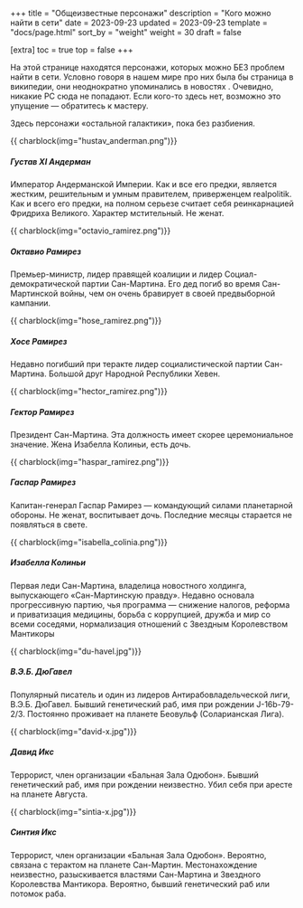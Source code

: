 +++
title = "Общеизвестные персонажи"
description = "Кого можно найти в сети"
date = 2023-09-23
updated = 2023-09-23
template = "docs/page.html"
sort_by = "weight"
weight = 30
draft = false

[extra]
toc = true
top = false
+++

На этой странице находятся персонажи, которых можно БЕЗ проблем найти в сети. Условно говоря в нашем мире про них была бы страница в википедии, они неоднократно упоминались в новостях . Очевидно, никакие PC сюда не попадают. Если кого-то здесь нет, возможно это упущение — обратитесь к мастеру. 

Здесь персонажи «остальной галактики», пока без разбиения.
 

{{ charblock(img="hustav_anderman.png")}}
 ##### Густав XI Андерман
Император Андерманской Империи. Как и все его предки, является жестким, решительным и умным правителем, приверженцем realpolitik. Как и всего его предки, на полном серьезе считает себя реинкарнацией Фридриха Великого. Характер мстительный. Не женат.

{{ charblock(img="octavio_ramirez.png")}}
##### Октавио Рамирез
Премьер-министр, лидер правящей коалиции и лидер Социал-демократической партии Сан-Мартина. Его дед погиб во время Сан-Мартинской войны, чем он очень бравирует в своей предвыборной кампании. 

{{ charblock(img="hose_ramirez.png")}}
##### Хосе Рамирез
Недавно погибший при теракте лидер социалистической партии Сан-Мартина. Большой друг Народной Республики Хевен.

{{ charblock(img="hector_ramirez.png")}}
##### Гектор  Рамирез
Президент Сан-Мартина. Эта должность имеет скорее церемониальное значение. Жена Изабелла Колиньи, есть дочь.

{{ charblock(img="haspar_ramirez.png")}}
##### Гаспар  Рамирез
Капитан-генерал Гаспар Рамирез — командующий силами планетарной обороны. Не женат, воспитывает дочь. Последние месяцы старается не появляться в свете.

{{ charblock(img="isabella_colinia.png")}}
##### Изабелла Колиньи
Первая леди Сан-Мартина, владелица новостного холдинга, выпускающего «Сан-Мартинскую правду». Недавно основала прогрессивную партию, чья программа — снижение налогов, реформа и приватизация медицины, борьба с коррупцией, дружба и мир со всеми соседями, нормализация отношений с Звездным Королевством Мантикоры

{{ charblock(img="du-havel.jpg")}}
##### В.Э.Б. ДюГавел
Популярный писатель и один из лидеров Антирабовладельческой лиги, В.Э.Б. ДюГавел. Бывший генетический раб, имя при рождении J-16b-79-2/3. Постоянно проживает на планете Беовульф (Соларианская Лига).

{{ charblock(img="david-x.jpg")}}
##### Давид Икс
Террорист, член организации «Бальная Зала Одюбон». Бывший генетический раб, имя при рождении неизвестно. Убил себя при аресте на планете Августа.

{{ charblock(img="sintia-x.jpg")}}
##### Синтия Икс
Террорист, член организации «Бальная Зала Одюбон». Вероятно, связана с терактом на планете Сан-Мартин. Местонахождение неизвестно, разыскивается властями Сан-Мартина и Звездного Королевства Мантикора. Вероятно, бывший генетический раб или потомок раба.

<br style="clear:both" >